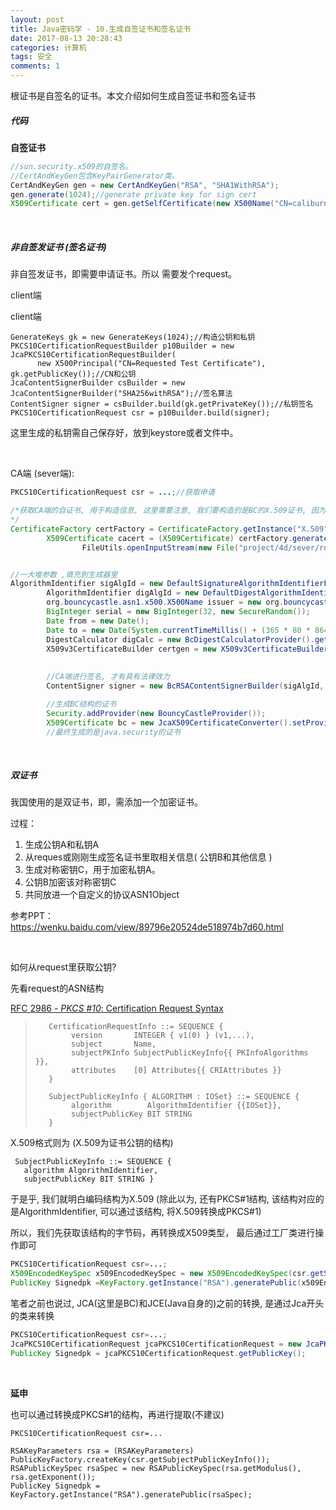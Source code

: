 ```yaml
---
layout: post
title: Java密码学 - 10.生成自签证书和签名证书
date: 2017-08-13 20:28:43
categories: 计算机
tags: 安全 
comments: 1
---
```




根证书是自签名的证书。本文介绍如何生成自签证书和签名证书



##### 代码

**自签证书**

```java
//sun.security.x509的自签名。
//CertAndKeyGen包含KeyPairGenerator类。
CertAndKeyGen gen = new CertAndKeyGen("RSA", "SHA1WithRSA");
gen.generate(1024);//generate private key for sign cert
X509Certificate cert = gen.getSelfCertificate(new X500Name("CN=caliburn"), (long) 50 * 365 * 24 * 3600);
```

<br>

##### 非自签发证书 (签名证书)

非自签发证书，即需要申请证书。所以 需要发个request。

client端

client端
```
GenerateKeys gk = new GenerateKeys(1024);//构造公钥和私钥
PKCS10CertificationRequestBuilder p10Builder = new JcaPKCS10CertificationRequestBuilder(
      new X500Principal("CN=Requested Test Certificate"), gk.getPublicKey());//CN和公钥
JcaContentSignerBuilder csBuilder = new JcaContentSignerBuilder("SHA256withRSA");//签名算法
ContentSigner signer = csBuilder.build(gk.getPrivateKey());//私钥签名
PKCS10CertificationRequest csr = p10Builder.build(signer);
```

这里生成的私钥需自己保存好，放到keystore或者文件中。

<br>

CA端 (sever端):

```java
PKCS10CertificationRequest csr = ...;//获取申请

/*获取CA端的自证书, 用于构造信息, 这里需要注意, 我们要构造的是BC的X.509证书, 因为这个代码环境都是BC, 用java.security的证书类是不能操作的
*/
CertificateFactory certFactory = CertificateFactory.getInstance("X.509");
		X509Certificate cacert = (X509Certificate) certFactory.generateCertificate(
				FileUtils.openInputStream(new File("project/4d/sever/rootcer.pem")));


//一大堆参数 ,填充到生成器里
AlgorithmIdentifier sigAlgId = new DefaultSignatureAlgorithmIdentifierFinder().find("SHA1withRSA");
		AlgorithmIdentifier digAlgId = new DefaultDigestAlgorithmIdentifierFinder().find(sigAlgId);
		org.bouncycastle.asn1.x500.X500Name issuer = new org.bouncycastle.asn1.x500.X500Name(cacert.getSubjectX500Principal().getName());
		BigInteger serial = new BigInteger(32, new SecureRandom());
		Date from = new Date();
		Date to = new Date(System.currentTimeMillis() + (365 * 80 * 86400000L));
		DigestCalculator digCalc = new BcDigestCalculatorProvider().get(new AlgorithmIdentifier(OIWObjectIdentifiers.idSHA1));
		X509v3CertificateBuilder certgen = new X509v3CertificateBuilder(issuer, serial, from, to, csr.getSubject(), csr.getSubjectPublicKeyInfo());
	
		
		//CA端进行签名, 才有具有法律效力
		ContentSigner signer = new BcRSAContentSignerBuilder(sigAlgId, digAlgId).build(PrivateKeyFactory.createKey(CA的私钥.getEncoded()));

		//生成BC结构的证书
		Security.addProvider(new BouncyCastleProvider());
		X509Certificate bc = new JcaX509CertificateConverter().setProvider("BC").getCertificate(certgen.build(signer));
		//最终生成的是java.security的证书


```

<br>

##### 双证书

我国使用的是双证书，即，需添加一个加密证书。

过程：

  1. 生成公钥A和私钥A
  2. 从reques或刚刚生成签名证书里取相关信息( 公钥B和其他信息 )
  3. 生成对称密钥C，用于加密私钥A。
  4. 公钥B加密该对称密钥C
  5. 共同放进一个自定义的协议ASN1Object

参考PPT：https://wenku.baidu.com/view/89796e20524de518974b7d60.html

<br>

如何从request里获取公钥?

先看request的ASN结构

[RFC 2986 - *PKCS #10*: Certification Request Syntax]( https://tools.ietf.org/html/rfc2986 )

>        CertificationRequestInfo ::= SEQUENCE {
>        ​     version       INTEGER { v1(0) } (v1,...),
>        ​     subject       Name,
>        ​     subjectPKInfo SubjectPublicKeyInfo{{ PKInfoAlgorithms }},
>        ​     attributes    [0] Attributes{{ CRIAttributes }}
>        }
>     
>        SubjectPublicKeyInfo { ALGORITHM : IOSet} ::= SEQUENCE {
>        ​     algorithm        AlgorithmIdentifier {{IOSet}},
>        ​     subjectPublicKey BIT STRING
>        }


X.509格式则为 (X.509为证书公钥的结构)

```
 SubjectPublicKeyInfo ::= SEQUENCE {
   algorithm AlgorithmIdentifier,
   subjectPublicKey BIT STRING }
```

于是乎, 我们就明白编码结构为X.509  (除此以为, 还有PKCS#1结构, 该结构对应的是AlgorithmIdentifier, 可以通过该结构, 将X.509转换成PKCS#1)

所以，我们先获取该结构的字节码，再转换成X509类型， 最后通过工厂类进行操作即可

```java
PKCS10CertificationRequest csr=...;
X509EncodedKeySpec x509EncodedKeySpec = new X509EncodedKeySpec(csr.getSubjectPublicKeyInfo().toASN1Primitive().getEncoded());
PublicKey Signedpk =KeyFactory.getInstance("RSA").generatePublic(x509EncodedKeySpec);
```

笔者之前也说过, JCA(这里是BC)和JCE(Java自身的)之前的转换, 是通过Jca开头的类来转换
```java
PKCS10CertificationRequest csr=...;
JcaPKCS10CertificationRequest jcaPKCS10CertificationRequest = new JcaPKCS10CertificationRequest(csr);
PublicKey Signedpk = jcaPKCS10CertificationRequest.getPublicKey();
```

<br>

**延申**

也可以通过转换成PKCS#1的结构，再进行提取(不建议)
```
PKCS10CertificationRequest csr=...

RSAKeyParameters rsa = (RSAKeyParameters) PublicKeyFactory.createKey(csr.getSubjectPublicKeyInfo());
RSAPublicKeySpec rsaSpec = new RSAPublicKeySpec(rsa.getModulus(), rsa.getExponent());
PublicKey Signedpk = KeyFactory.getInstance("RSA").generatePublic(rsaSpec);
```